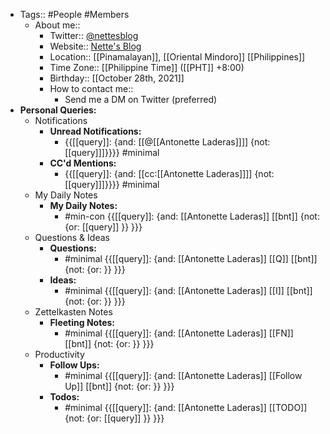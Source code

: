 - Tags:: #People #Members
    - About me::
        - Twitter:: [@nettesblog](https://twitter.com/nettesblog)
        - Website:: [Nette's Blog](https://antonetteladeras.substack.com/)
        - Location:: [[Pinamalayan]], [[Oriental Mindoro]] [[Philippines]]
        - Time Zone:: [[Philippine Time]] ([[PHT]] +8:00)
        - Birthday:: [[October 28th, 2021]] 
        - How to contact me:: 
            - Send me a DM on Twitter (preferred)
- **Personal Queries:**
    - Notifications
        - **Unread Notifications:**
            - {{[[query]]: {and: [[@[[Antonette Laderas]]]] {not: [[query]]]}}}} #minimal
        - **CC'd Mentions:**
            - {{[[query]]: {and: [[cc:[[Antonette Laderas]]]] {not: [[query]]]}}}} #minimal
    - My Daily Notes
        - **My Daily Notes:**
            - #min-con {{[[query]]: {and: [[Antonette Laderas]] [[bnt]] {not: {or: [[query]] }}  }}}
    - Questions & Ideas
        - **Questions:**
            - #minimal {{[[query]]: {and: [[Antonette Laderas]] [[Q]] [[bnt]] {not: {or: }}  }}}
        - **Ideas:**
            - #minimal {{[[query]]: {and: [[Antonette Laderas]] [[I]] [[bnt]] {not: {or: }}  }}}
    - Zettelkasten Notes
        - **Fleeting Notes:**
            - #minimal {{[[query]]: {and: [[Antonette Laderas]] [[FN]] [[bnt]] {not: {or: }}  }}}
    - Productivity
        - **Follow Ups:**
            - #minimal {{[[query]]: {and: [[Antonette Laderas]] [[Follow Up]] [[bnt]] {not: {or: }}  }}}
        - **Todos:**
            - #minimal {{[[query]]: {and: [[Antonette Laderas]] [[TODO]] {not: {or: [[query]] }}  }}}
